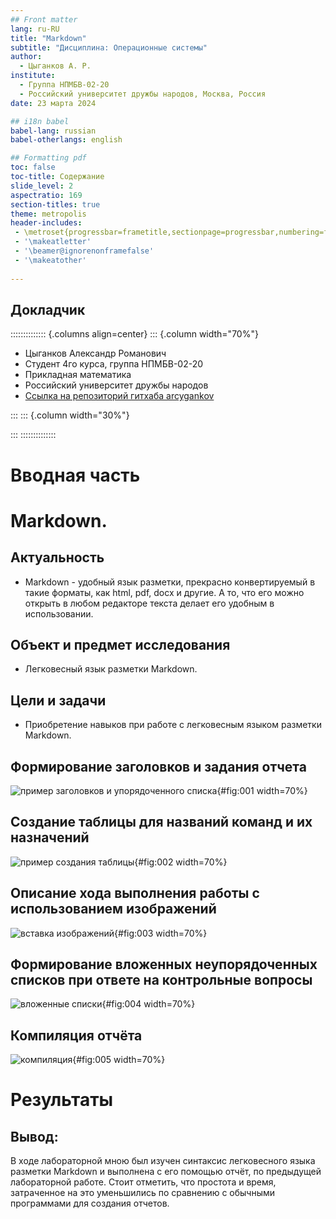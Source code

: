 ```yaml
---
## Front matter
lang: ru-RU
title: "Markdown"
subtitle: "Дисциплина: Операционные системы"
author:
  - Цыганков А. Р.
institute:
  - Группа НПМБВ-02-20
  - Российский университет дружбы народов, Москва, Россия
date: 23 марта 2024

## i18n babel
babel-lang: russian
babel-otherlangs: english

## Formatting pdf
toc: false
toc-title: Содержание
slide_level: 2
aspectratio: 169
section-titles: true
theme: metropolis
header-includes:
 - \metroset{progressbar=frametitle,sectionpage=progressbar,numbering=fraction}
 - '\makeatletter'
 - '\beamer@ignorenonframefalse'
 - '\makeatother'
 
---
```


## Докладчик

:::::::::::::: {.columns align=center}
::: {.column width="70%"}

  * Цыганков Александр Романович
  * Студент 4го курса, группа НПМБВ-02-20
  * Прикладная математика
  * Российский университет дружбы народов
  * [Ссылка на репозиторий гитхаба arcygankov](https://github.com/arcygankov/study_2023-2024_os-intro/tree/master)

:::
::: {.column width="30%"}

:::
::::::::::::::


# Вводная часть


# Markdown.


## Актуальность

- Markdown - удобный язык разметки, прекрасно конвертируемый в такие форматы, как html, pdf, docx и другие. А то, что его можно открыть в любом редакторе текста делает его удобным в использовании.

## Объект и предмет исследования

- Легковесный язык разметки Markdown.

## Цели и задачи

- Приобретение навыков при работе с легковесным языком разметки Markdown.


## Формирование заголовков и задания отчета

![пример заголовков и упорядоченного списка](image/1.png){#fig:001 width=70%}


## Создание таблицы для названий команд и их назначений 

![пример создания таблицы](image/2.png){#fig:002 width=70%}


## Описание хода выполнения работы с использованием изображений

![вставка изображений](image/3.png){#fig:003 width=70%}


## Формирование вложенных неупорядоченных списков при ответе на контрольные вопросы 

![вложенные списки](image/4.png){#fig:004 width=70%}


## Компиляция отчёта

![компиляция](image/5.png){#fig:005 width=70%}


# Результаты

## Вывод:

В ходе лабораторной мною был изучен синтаксис легковесного языка разметки Markdown и выполнена с его помощью отчёт, по предыдущей лабораторной работе. Стоит отметить, что простота и время, затраченное на это уменьшились по сравнению с обычными программами для создания отчетов.